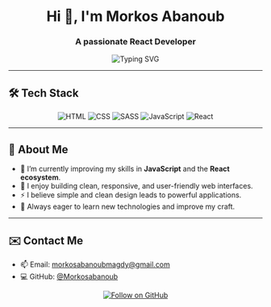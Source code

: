 <!-- ===== README — Markus Abanoub ===== -->



<h1 align="center">Hi 👋, I'm Morkos Abanoub</h1>
<h3 align="center">A passionate React Developer</h3>

<p align="center">
  <!-- Typing animation -->
  <img src="https://readme-typing-svg.herokuapp.com?font=Fira+Code&size=28&duration=3000&pause=800&color=FF5722&center=true&width=700&lines=Welcome+to+my+GitHub+Profile;My+name+is+Morkos+Abanoub;I+work+as+a+React+Developer;I+code+in+HTML,+CSS,+SASS,+JavaScript,+React;I+love+building+modern+and+fast+interfaces" alt="Typing SVG"/>
</p>

---

## 🛠️ Tech Stack
<p align="center">
  <img alt="HTML" src="https://img.shields.io/badge/HTML5-E34F26?logo=html5&logoColor=white&style=for-the-badge" />
  <img alt="CSS" src="https://img.shields.io/badge/CSS3-1572B6?logo=css3&logoColor=white&style=for-the-badge" />
  <img alt="SASS" src="https://img.shields.io/badge/SASS-CC6699?logo=sass&logoColor=white&style=for-the-badge" />
  <img alt="JavaScript" src="https://img.shields.io/badge/JavaScript-F7DF1E?logo=javascript&logoColor=black&style=for-the-badge" />
  <img alt="React" src="https://img.shields.io/badge/React-61DAFB?logo=react&logoColor=black&style=for-the-badge" />
</p>

---

## 🧭 About Me
- 🌱 I’m currently improving my skills in **JavaScript** and the **React ecosystem**.  
- 🎨 I enjoy building clean, responsive, and user-friendly web interfaces.  
- ⚡ I believe simple and clean design leads to powerful applications.  
- 📖 Always eager to learn new technologies and improve my craft.  

---

## ✉️ Contact Me
- 📫 Email: <morkosabanoubmagdy@gmail.com>  
- 💻 GitHub: [@Morkosabanoub](https://github.com/<YOUR_GITHUB_USERNAME>)

<p align="center">
  <!-- Follow badge -->
  <a href="https://github.com/Morkosabanoub">
    <img src="https://img.shields.io/badge/Follow%20Me%20on%20GitHub-000000?logo=github&logoColor=white&style=for-the-badge" alt="Follow on GitHub"/>
  </a>
</p>
